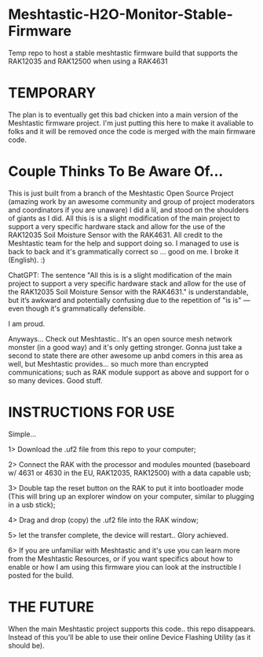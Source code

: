 # Meshtastic-H2O-Monitor-Stable-Firmware
Temp repo to host a stable meshtastic firmware build that supports the RAK12035 and RAK12500 when using a RAK4631 

# TEMPORARY
The plan is to eventually get this bad chicken into a main version of the Meshtastic firmware project.  I'm just putting this here to make it avaliable to folks and it will be removed once the code is merged with the main firmware code.

# Couple Thinks To Be Aware Of...
This is just built from a branch of the Meshtastic Open Source Project (amazing work by an awesome community and group of project moderators and coordinators if you are unaware) I did a lil, and stood on the shoulders of giants as I did.  All this is is a slight modification of the main project to support a very specific hardware stack and allow for the use of the RAK12035 Soil Moisture Sensor with the RAK4631.  All credit to the Meshtastic team for the help and support doing so.
I managed to use is back to back and it's grammatically correct so ... good on me. I broke it (English). :)

ChatGPT: The sentence "All this is is a slight modification of the main project to support a very specific hardware stack and allow for the use of the RAK12035 Soil Moisture Sensor with the RAK4631." is understandable, but it’s awkward and potentially confusing due to the repetition of "is is" — even though it's grammatically defensible.

I am proud.

Anyways...
Check out Meshtastic.. It's an open source mesh network monster (in a good way) and it's only getting stronger. Gonna just take a second to state there are other awesome up anbd comers in this area as well, but Meshtastic provides... so much more than encrypted communications; such as RAK module support as above and support for o so many devices. Good stuff.

# INSTRUCTIONS FOR USE
Simple... 

1> Download the .uf2 file from this repo to your computer;

2> Connect the RAK with the processor and modules mounted (baseboard w/ 4631 or 4630 in the EU, RAK12035, RAK12500) with a data capable usb;

3> Double tap the reset button on the RAK to put it into bootloader mode (This will bring up an explorer window on your computer, similar to plugging in a usb stick);

4> Drag and drop (copy) the .uf2 file into the RAK window;

5> let the transfer complete, the device will restart.. Glory achieved.

6> If you are unfamiliar with Meshtastic and it's use you can learn more from the Meshtastic Resources, or if you want specifics about how to enable or how I am using this firmware yiou can look at the instructible I posted for the build.

# THE FUTURE
When the main Meshtastic project supports this code.. this repo disappears. Instead of this you'll be able to use their online Device Flashing Utility (as it should be). 
